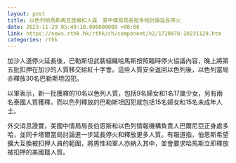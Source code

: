 ```yaml
---
layout: post
title: 以色列哈馬斯再互放被扣人員　美中情局局長抵多哈討論延長停火
date: 2023-11-29 05:49:10.000000000 +08:00
link: https://news.rthk.hk/rthk/ch/component/k2/1729870-20231129.htm
categories: rthk
---
```


加沙人道停火延長後，巴勒斯坦武裝組織哈馬斯按照臨時停火協議內容，晚上將第五批扣押在加沙的人質移交給紅十字會。這些人質安全返回以色列後，以色列當局亦釋放30名巴勒斯坦囚犯。

以軍表示，新一批獲釋的10名以色列人質，包括9名婦女和1名17歲少女，另有兩名泰國人質獲釋。而以色列釋放的巴勒斯坦囚犯就包括15名婦女和15名未成年人士。

外交消息證實，美國中情局局長伯恩斯和以色列情報機構負責人巴爾尼亞正身處多哈，並同卡塔爾當局討論進一步延長停火和釋放更多人質。有報道指，伯恩斯希望擴大互換被扣押人員的範圍，將男性和軍人亦納入其中，並會要求哈馬斯立即釋放被扣押的美國籍人質。

